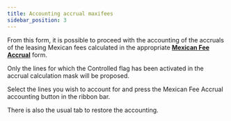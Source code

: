 ```yaml
---
title: Accounting accrual maxifees
sidebar_position: 3
---
```


From this form, it is possible to proceed with the accounting of the accruals of the leasing Mexican fees calculated in the appropriate **[Mexican Fee Accrual](/docs/finance-area/leasing/procedures/maxifee-accrual-calculation)** form.

Only the lines for which the Controlled flag has been activated in the accrual calculation mask will be proposed.

Select the lines you wish to account for and press the Mexican Fee Accrual accounting button in the ribbon bar.

There is also the usual tab to restore the accounting.
